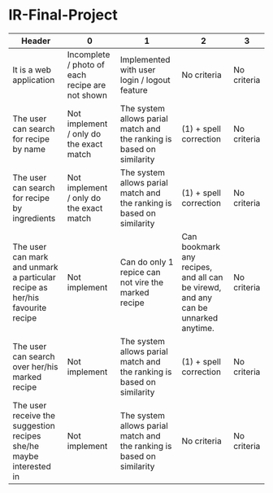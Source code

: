 # IR-Final-Project
| Header  | 0 |1 | 2 | 3 |  
| ------------- | ------------- |------------- |------------- |------------- |
| It is a web application | Incomplete / photo of each recipe are not shown  | Implemented with user login / logout feature| No criteria | No criteria |
| The user can search for recipe by name | Not implement / only do the exact match | The system allows parial match and the ranking is based on similarity | (1) + spell correction | No criteria |
| The user can search for recipe by ingredients | Not implement / only do the exact match | The system allows parial match and the ranking is based on similarity | (1) + spell correction | No criteria |
| The user can mark and unmark a particular recipe as her/his favourite recipe | Not implement | Can do only 1 repice can not vire the marked recipe | Can bookmark any recipes, and all can be virewd, and any can be unnarked anytime. | No criteria |
| The user can search over her/his marked recipe | Not implement | The system allows parial match and the ranking is based on similarity | (1) + spell correction | No criteria |
| The user receive the suggestion recipes she/he maybe interested in | Not implement | The system allows parial match and the ranking is based on similarity | No criteria | No criteria
